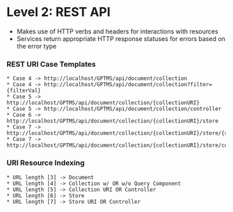 # Level 2: REST API
- Makes use of HTTP verbs and headers for interactions with resources
- Services return appropriate HTTP response statuses for errors based on the error type

### REST URI Case Templates
    * Case 4 -> http://localhost/GPTMS/api/document/collection
    * Case 4 -> http://localhost/GPTMS/api/document/collection?filter={filterVal}
    * Case 5 -> http://localhost/GPTMS/api/document/collection/{collectionURI}
    * Case 5 -> http://localhost/GPTMS/api/document/collection/controller
    * Case 6 -> http://localhost/GPTMS/api/document/collection/{collectionURI}/store
    * Case 7 -> http://localhost/GPTMS/api/document/collection/{collectionURI}/store/{storeURI}
    * Case 7 -> http://localhost/GPTMS/api/document/collection/{collectionURI}/store/controller
### URI Resource Indexing
    * URL length [3] -> Document
    * URL length [4] -> Collection w/ OR w/o Query Component
    * URL length [5] -> Collection URI OR Controller
    * URL length [6] -> Store
    * URL length [7] -> Store URI OR Controller